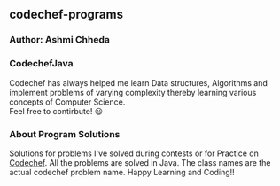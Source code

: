 ## codechef-programs

### Author: Ashmi Chheda

### CodechefJava
Codechef has always helped me learn Data structures, Algorithms and implement problems of varying complexity thereby learning various concepts of Computer Science. <br />Feel free to contirbute! :smiley:



### About Program Solutions
Solutions for problems I've solved during contests or for Practice on [Codechef](https://www.codechef.com).
All the problems are solved in Java.
The class names are the actual codechef problem name.
Happy Learning and Coding!!
